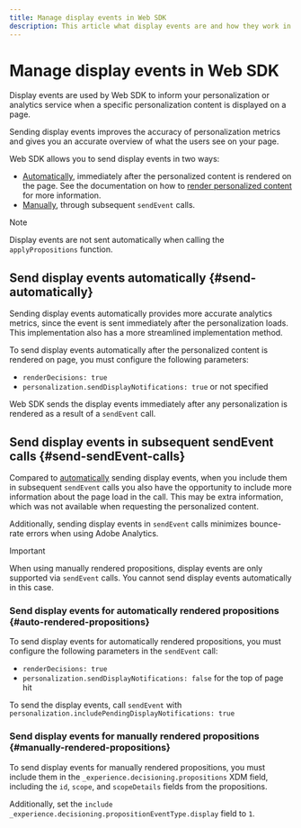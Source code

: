 ```yaml
---
title: Manage display events in Web SDK
description: This article what display events are and how they work in Web SDK.
---
```


# Manage display events in Web SDK

Display events are used by Web SDK to inform your personalization or analytics service when a specific personalization content is displayed on a page.

Sending display events improves the accuracy of personalization metrics and gives you an accurate overview of what the users see on your page.

Web SDK allows you to send display events in two ways:

* [Automatically](#send-automatically), immediately after the personalized content is rendered on the page. See the documentation on how to [render personalized content](rendering-personalization-content.md) for more information.
* [Manually](#send-sendEvent-calls), through subsequent `sendEvent` calls.

>[!NOTE]
>
>Display events are not sent automatically when calling the `applyPropositions` function.

## Send display events automatically {#send-automatically}

Sending display events automatically provides more accurate analytics metrics, since the event is sent immediately after the personalization loads. This implementation also has a more streamlined implementation method.

To send display events automatically after the personalized content is rendered on page, you must configure the following parameters:

* `renderDecisions: true`
* `personalization.sendDisplayNotifications: true` or not specified

Web SDK sends the display events immediately after any personalization is rendered as a result of a `sendEvent` call.

## Send display events in subsequent sendEvent calls {#send-sendEvent-calls}

Compared to [automatically](#send-automatically) sending display events, when you include them in subsequent `sendEvent` calls you also have the opportunity to include more information about the page load in the call. This may be extra information, which was not available when requesting the personalized content.

Additionally, sending display events in `sendEvent` calls minimizes bounce-rate errors when using Adobe Analytics.

>[!IMPORTANT]
>
>When using manually rendered propositions, display events are only supported via `sendEvent` calls. You cannot send display events automatically in this case.

### Send display events for automatically rendered propositions {#auto-rendered-propositions}

To send display events for automatically rendered propositions, you must configure the following parameters in the `sendEvent` call:

* `renderDecisions: true`
* `personalization.sendDisplayNotifications: false` for the top of page hit

To send the display events, call `sendEvent` with `personalization.includePendingDisplayNotifications: true`

### Send display events for manually rendered propositions {#manually-rendered-propositions}

To send display events for manually rendered propositions, you must include them in the `_experience.decisioning.propositions` XDM field, including the `id`, `scope`, and `scopeDetails` fields from the propositions.

Additionally, set the `include _experience.decisioning.propositionEventType.display` field to `1`.